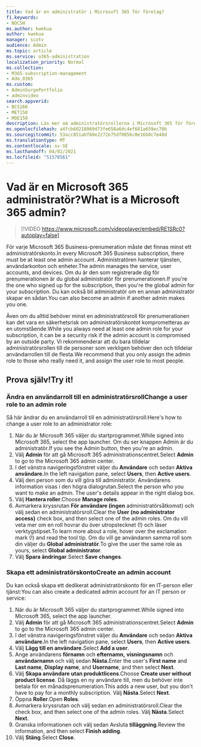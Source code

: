 ```yaml
---
title: Vad är en administratör i Microsoft 365 för företag?
f1.keywords:
- NOCSH
ms.author: kwekua
author: kwekua
manager: scotv
audience: Admin
ms.topic: article
ms.service: o365-administration
localization_priority: Normal
ms.collection:
- M365-subscription-management
- Adm_O365
ms.custom:
- AdminSurgePortfolio
- adminvideo
search.appverid:
- BCS160
- MET150
- MOE150
description: Läs mer om administratörsrollerna i Microsoft 365 för företag.
ms.openlocfilehash: a4fcb60218069d73fe658a6dc4ef681a659ec70b
ms.sourcegitcommit: 53acc851abf68e2272e75df0856c0e16b0c7e48d
ms.translationtype: MT
ms.contentlocale: sv-SE
ms.lasthandoff: 04/02/2021
ms.locfileid: "51578561"
---
```

# <a name="what-is-a-microsoft-365-admin"></a><span data-ttu-id="a584f-103">Vad är en Microsoft 365 administratör?</span><span class="sxs-lookup"><span data-stu-id="a584f-103">What is a Microsoft 365 admin?</span></span>

> [!VIDEO https://www.microsoft.com/videoplayer/embed/RE1SRc0?autoplay=false]

<span data-ttu-id="a584f-104">För varje Microsoft 365 Business-prenumeration måste det finnas minst ett administratörskonto.</span><span class="sxs-lookup"><span data-stu-id="a584f-104">In every Microsoft 365 Business subscription, there must be at least one admin account.</span></span> <span data-ttu-id="a584f-105">Administratören hanterar tjänsten, användarkonton och enheter.</span><span class="sxs-lookup"><span data-stu-id="a584f-105">The admin manages the service, user accounts, and devices.</span></span> <span data-ttu-id="a584f-106">Om du är den som registrerade dig för prenumerationen är du global administratör för prenumerationen.</span><span class="sxs-lookup"><span data-stu-id="a584f-106">If you're the one who signed up for the subscription, then you're the global admin for your subscription.</span></span> <span data-ttu-id="a584f-107">Du kan också bli administratör om en annan administratör skapar en sådan.</span><span class="sxs-lookup"><span data-stu-id="a584f-107">You can also become an admin if another admin makes you one.</span></span>

<span data-ttu-id="a584f-108">Även om du alltid behöver minst en administratörsroll för prenumerationen kan det vara en säkerhetsrisk om administratörskontot komprometteras av en utomstående.</span><span class="sxs-lookup"><span data-stu-id="a584f-108">While you always need at least one admin role for your subscription, it can be a security risk if the admin account is compromised by an outside party.</span></span> <span data-ttu-id="a584f-109">Vi rekommenderar att du bara tilldelar administratörsrollen till de personer som verkligen behöver den och tilldelar användarrollen till de flesta.</span><span class="sxs-lookup"><span data-stu-id="a584f-109">We recommend that you only assign the admin role to those who really need it, and assign the user role to most people.</span></span>

## <a name="try-it"></a><span data-ttu-id="a584f-110">Prova själv!</span><span class="sxs-lookup"><span data-stu-id="a584f-110">Try it!</span></span>

### <a name="change-a-user-role-to-an-admin-role"></a><span data-ttu-id="a584f-111">Ändra en användarroll till en administratörsroll</span><span class="sxs-lookup"><span data-stu-id="a584f-111">Change a user role to an admin role</span></span>

<span data-ttu-id="a584f-112">Så här ändrar du en användarroll till en administratörsroll:</span><span class="sxs-lookup"><span data-stu-id="a584f-112">Here's how to change a user role to an administrator role:</span></span>

1. <span data-ttu-id="a584f-113">När du är Microsoft 365 väljer du startprogrammet.</span><span class="sxs-lookup"><span data-stu-id="a584f-113">While signed into Microsoft 365, select the app launcher.</span></span> <span data-ttu-id="a584f-114">Om du ser knappen Admin är du administratör.</span><span class="sxs-lookup"><span data-stu-id="a584f-114">If you see the Admin button, then you're an admin.</span></span>
1. <span data-ttu-id="a584f-115">Välj **Admin** för att gå Microsoft 365 administrationscentret.</span><span class="sxs-lookup"><span data-stu-id="a584f-115">Select **Admin** to go to the Microsoft 365 admin center.</span></span>
1. <span data-ttu-id="a584f-116">I det vänstra navigeringsfönstret väljer du **Användare** och sedan **Aktiva användare.**</span><span class="sxs-lookup"><span data-stu-id="a584f-116">In the left navigation pane, select **Users**, then **Active users**.</span></span>
1. <span data-ttu-id="a584f-117">Välj den person som du vill göra till administratör. Användarens information visas i den högra dialogrutan.</span><span class="sxs-lookup"><span data-stu-id="a584f-117">Select the person who you want to make an admin. The user's details appear in the right dialog box.</span></span>
1. <span data-ttu-id="a584f-118">Välj **Hantera roller**.</span><span class="sxs-lookup"><span data-stu-id="a584f-118">Choose **Manage roles**.</span></span>
1. <span data-ttu-id="a584f-119">Avmarkera kryssrutan **För användare (ingen** administratörsåtkomst) och välj sedan en administratörsroll.</span><span class="sxs-lookup"><span data-stu-id="a584f-119">Clear the **User (no administrator access)** check box, and then select one of the admin roles.</span></span> <span data-ttu-id="a584f-120">Om du vill veta mer om en roll hovrar du över utropstecknet (!) och läser verktygstipset.</span><span class="sxs-lookup"><span data-stu-id="a584f-120">To learn more about a role, hover over the exclamation mark (!) and read the tool tip.</span></span> <span data-ttu-id="a584f-121">Om du vill ge användaren samma roll som din väljer du **Global administratör**.</span><span class="sxs-lookup"><span data-stu-id="a584f-121">To give the user the same role as  yours, select **Global administrator**.</span></span>
1. <span data-ttu-id="a584f-122">Välj **Spara ändringar**.</span><span class="sxs-lookup"><span data-stu-id="a584f-122">Select **Save changes**.</span></span>

### <a name="create-an-admin-account"></a><span data-ttu-id="a584f-123">Skapa ett administratörskonto</span><span class="sxs-lookup"><span data-stu-id="a584f-123">Create an admin account</span></span> 

<span data-ttu-id="a584f-124">Du kan också skapa ett dedikerat administratörskonto för en IT-person eller tjänst:</span><span class="sxs-lookup"><span data-stu-id="a584f-124">You can also create a dedicated admin account for an IT person or service:</span></span>

1. <span data-ttu-id="a584f-125">När du är Microsoft 365 väljer du startprogrammet.</span><span class="sxs-lookup"><span data-stu-id="a584f-125">While signed into Microsoft 365, select the app launcher.</span></span>
1. <span data-ttu-id="a584f-126">Välj **Admin** för att gå Microsoft 365 administrationscentret.</span><span class="sxs-lookup"><span data-stu-id="a584f-126">Select **Admin** to go to the Microsoft 365 admin center.</span></span>
1. <span data-ttu-id="a584f-127">I det vänstra navigeringsfönstret väljer du **Användare** och sedan **Aktiva användare.**</span><span class="sxs-lookup"><span data-stu-id="a584f-127">In the left navigation pane, select **Users**, then **Active users**.</span></span>
1. <span data-ttu-id="a584f-128">Välj **Lägg till en användare.**</span><span class="sxs-lookup"><span data-stu-id="a584f-128">Select **Add a user**.</span></span>
1. <span data-ttu-id="a584f-129">Ange användarens **förnamn** och **efternamn,** **visningsnamn** och **användarnamn** och välj sedan **Nästa.**</span><span class="sxs-lookup"><span data-stu-id="a584f-129">Enter the user's **First name** and **Last name**, **Display name**, and **Username**, and then select **Next**.</span></span>
1. <span data-ttu-id="a584f-130">Välj **Skapa användare utan produktlicens**.</span><span class="sxs-lookup"><span data-stu-id="a584f-130">Choose **Create user without product license**.</span></span> <span data-ttu-id="a584f-131">Då läggs en ny användare till, men du behöver inte betala för en månadsprenumeration.</span><span class="sxs-lookup"><span data-stu-id="a584f-131">This adds a new user, but you don't have to pay for a monthly subscription.</span></span> <span data-ttu-id="a584f-132">Välj **Nästa**.</span><span class="sxs-lookup"><span data-stu-id="a584f-132">Select **Next**.</span></span>
1. <span data-ttu-id="a584f-133">Öppna **Roller**.</span><span class="sxs-lookup"><span data-stu-id="a584f-133">Open **Roles**.</span></span>
1. <span data-ttu-id="a584f-134">Avmarkera kryssrutan och välj sedan en administratörsroll.</span><span class="sxs-lookup"><span data-stu-id="a584f-134">Clear the  check box, and then select one of the admin roles.</span></span> <span data-ttu-id="a584f-135">Välj **Nästa**.</span><span class="sxs-lookup"><span data-stu-id="a584f-135">Select **Next**.</span></span>
1. <span data-ttu-id="a584f-136">Granska informationen och välj sedan Avsluta **tilläggning**.</span><span class="sxs-lookup"><span data-stu-id="a584f-136">Review the information, and then select **Finish adding**.</span></span>
1. <span data-ttu-id="a584f-137">Välj **Stäng**.</span><span class="sxs-lookup"><span data-stu-id="a584f-137">Select **Close**.</span></span>
